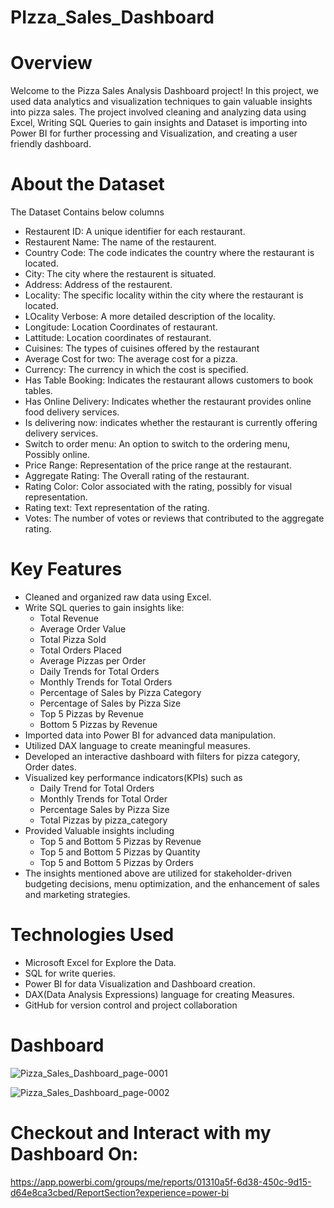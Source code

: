 # PIzza_Sales_Dashboard

# Overview
Welcome to the Pizza Sales Analysis Dashboard project! In this project, we used data analytics and visualization techniques to gain valuable insights into pizza sales. The project involved cleaning and analyzing data using Excel, Writing SQL Queries to gain insights and Dataset is importing into Power BI for further processing and Visualization, and creating a user friendly dashboard.


# About the Dataset
The Dataset Contains below columns
+ Restaurent ID: A unique identifier for each restaurant.
+ Restaurent Name: The name of the restaurent.
+ Country Code: The code indicates the country where the restaurant is located.
+ City: The city where the restaurent is situated.
+ Address: Address of the restaurent.
+ Locality: The specific locality within the city where the restaurant is located.
+ LOcality Verbose: A more detailed description of the locality.
+ Longitude: Location Coordinates of restaurant.
+ Lattitude: Location coordinates of restaurant.
+ Cuisines: The types of cuisines offered by the restaurant
+ Average Cost for two: The average cost for a pizza.
+ Currency: The currency in which the cost is specified.
+ Has Table Booking: Indicates the restaurant allows customers to book tables.
+ Has Online Delivery: Indicates whether the restaurant provides online food delivery services.
+ Is delivering now: indicates whether the restaurant is currently offering delivery services.
+ Switch to order menu: An option to switch to the ordering menu, Possibly online.
+ Price Range: Representation of the price range at the restaurant.
+ Aggregate Rating: The Overall rating of the restaurant.
+ Rating Color: Color associated with the rating, possibly for visual representation.
+ Rating text: Text representation of the rating.
+ Votes: The number of votes or reviews that contributed to the aggregate rating.
  

# Key Features 
+ Cleaned and organized raw data using Excel.
+ Write SQL queries to gain insights like:
   - Total Revenue
   - Average Order Value
   - Total Pizza Sold
   - Total Orders Placed
   - Average Pizzas per Order
   - Daily Trends for Total Orders
   - Monthly Trends for Total Orders
   - Percentage of Sales by Pizza Category
   - Percentage of Sales by Pizza Size
   - Top 5 Pizzas by Revenue
   - Bottom 5 Pizzas by Revenue
+ Imported data into Power BI for advanced data manipulation.
+ Utilized DAX language to create meaningful measures.
+ Developed an interactive dashboard with filters for pizza category, Order dates.
+ Visualized key performance indicators(KPIs) such as
   - Daily Trend for Total Orders
   - Monthly Trends for Total Order
   - Percentage Sales by Pizza Size
   - Total Pizzas by pizza_category
+ Provided Valuable insights including
   - Top 5 and Bottom 5 Pizzas by Revenue
   - Top 5 and Bottom 5 Pizzas by Quantity
   - Top 5 and Bottom 5 Pizzas by Orders
+ The insights mentioned above are utilized for stakeholder-driven budgeting decisions, menu optimization, and the enhancement of sales and marketing strategies.

# Technologies Used
+ Microsoft Excel for Explore the Data.
+ SQL for write queries.
+ Power BI for data Visualization and Dashboard creation.
+ DAX(Data Analysis Expressions) language for creating Measures.
+ GitHub for version control and project collaboration 

# Dashboard
![Pizza_Sales_Dashboard_page-0001](https://github.com/damodhar92/Projects/assets/104577474/a9fc31d7-b2ef-4e52-8d3a-f9b84f87854f)

![Pizza_Sales_Dashboard_page-0002](https://github.com/damodhar92/Projects/assets/104577474/f1818692-8e05-4752-b60a-4bab57ae3da0)


# Checkout and Interact with my Dashboard On:
https://app.powerbi.com/groups/me/reports/01310a5f-6d38-450c-9d15-d64e8ca3cbed/ReportSection?experience=power-bi




